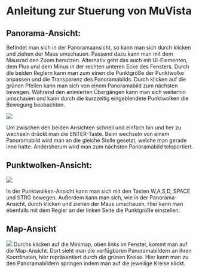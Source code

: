 # Anleitung zur Stuerung von MuVista
## Panorama-Ansicht: 

Befindet man sich in der Panoramaansicht, so kann man sich durch klicken und ziehen der Maus umschauen. Passend dazu kann man mit dem Mausrad den Zoom benutzen. Alternativ geht das auch mit UI-Elementen, dem Plus und dem Minus in der rechten unteren Ecke des Fensters. Durch die beiden Reglern kann man zum einen die Punktgröße der Punktwolke anpassen und die Transparenz des Panoramabilds.
Durch klicken auf die grünen Pfeilen kann man sich von einem Panoramabild zum nächsten bewegen. Während den animierten Übergängen kann man sich weiterhin umschauen und kann durch die kurzzeitig eingeblendete Punktwolken die Bewegung beobachten.

<img src="https://github.com/FabianKowatsch/Fusee/blob/feature/MuVista2/Examples/Complete/MuVista/Core/Assets/panoramaAnsicht.png">


Um zwischen den beiden Ansichten schnell und einfach hin und her zu wechseln drückt man die ENTER-Taste. Beim wechseln von einem Panoramabild wird man an die gleiche Stelle gesetzt, welche man gerade inne hatte. Andersherum wird man zum nächsten Panoramabild teleportiert.
## Punktwolken-Ansicht:

<img src="https://github.com/FabianKowatsch/Fusee/blob/feature/MuVista2/Examples/Complete/MuVista/Core/Assets/punktwolkenAnsicht.png">


In der Punktwolken-Ansicht kann man sich mit den Tasten W,A,S,D, SPACE  und STRG bewegen. Außerdem kann man sich, wie in der Panorama-Ansicht, durch klicken und ziehen der Maus umschauen.
Hier kann man ebenfalls mit dem Regler an der linken Seite die Punktgröße einstellen.

## Map-Ansicht
<img src="https://github.com/FabianKowatsch/Fusee/blob/feature/MuVista2/Examples/Complete/MuVista/Core/Assets/mapAnsicht.png">
Durchs klicken auf die Minimap, oben links im Fenster, kommt man auf die Map-Ansicht. Dort sieht man die verfügbaren Panoramabildern an ihren Koordinaten, hier repräsentiert durch die grünen Kreise. Hier kann man zu den Panoramabildern springen indem man auf die jeweilige Kreise klickt.
